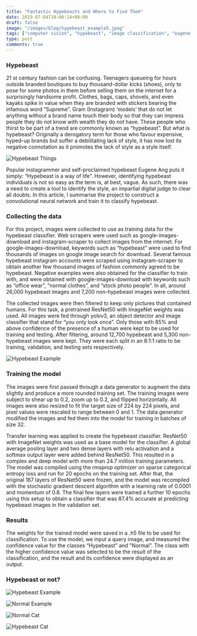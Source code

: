 ```yaml
---
title: "Fantastic Hypebeasts and Where to Find Them"
date: 2019-07-04T10:00:24+08:00
draft: false
image: "/images/blog/hypebeast_example5.jpeg"
tags: ["computer vision", "hypebeast", "image classification", "eugene ang"]
type: post
comments: true
---
```



### Hypebeast
21 st century fashion can be confusing. Teenagers queueing for hours outside branded
boutiques to buy thousand-dollar kicks (shoes), only to pose for some photos in them
before selling them on the internet for a surprisingly handsome profit. Clothes, bags, caps,
shovels, and even kayaks spike in value when they are branded with stickers bearing the
infamous word “Supreme”. Gram (Instagram) ‘models’ that do not let anything without a
brand name touch their body so that they can impress people they do not know with
wealth they do not have. These people who thirst to be part of a trend are commonly
known as “hypebeast”. But what is hypebeast? Originally a derogatory term for those who
favour expensive, hyped-up brands but suffer a debilitating lack of style, it has now lost its
negative connotation as it promotes the lack of style as a style itself. 

![Hypebeast Things](/images/blog/supreme1.png 'Hypebeast Things')

Popular instagrammer and self-proclaimed hypebeast Eugene Ang puts it simply:
“Hypebeast is a way of life”. However, identifying hypebeast individuals is not so easy as
the term is, at best, vague. As such, there was a need to create a tool to identify the style,
an impartial digital judge to clear all doubts. In this article, I summarise the project to
construct a convolutional neural network and train it to classify hypebeast.

### Collecting the data
For this project, images were collected to use as training data for the hypebeast classifier.
Web scrapers were used such as google-images-download and instagram-scraper to
collect images from the internet. For google-images-download, keywords such as
“hypebeast” were used to find thousands of images on google image search for download.
Several famous hypebeast instagram accounts were scraped using instagram-scraper to
obtain another few thousand images of fashion commonly agreed to be hypebeast.
Negative examples were also obtained for the classifier to train with, and were obtained
with google-images-download with keywords such as “office wear”, “normal clothes”, and
“stock photo people”. In all, around 26,000 hypebeast images and 7,200 non-hypebeast
images were collected.

The collected images were then filtered to keep only pictures that contained humans. For
this task, a pretrained ResNet50 with ImageNet weights was used. All images were fed
through yolov3, an object detector and image classifier that stand for “you only look once”.
Only those with 85% and above confidence of the presence of a human were kept to be
used for training and testing. After filtering, around 12,700 hypebeast and 5,300 non-
hypebeast images were kept. They were each split in an 8:1:1 ratio to be training,
validation, and testing sets respectively.

![Hypebeast Example](/images/blog/hypebeast_example.jpeg 'Example of Hypebeast Style')

### Training the model
The images were first passed through a data generator to augment the data slightly and
produce a more rounded training set. The training images were subject to shear up to 0.2,
zoom up to 0.2, and flipped horizontally. All images were also resized to fit the target size
of 224 by 224 pixels, and pixel values were rescaled to range between 0 and 1. The data
generator modified the images and fed them into the model for training in batches of size
32.

Transfer learning was applied to create the hypebeast classifier. ResNet50 with ImageNet
weights was used as a base model for the classifier. A global average pooling layer and two dense layers with relu activation and a softmax output layer were added behind ResNet50. This resulted in a complex and deep model with more than 24.7 million training
parameters. The model was compiled using the rmsprop optimizer on sparse categorical
entropy loss and run for 20 epochs on the training set. After that, the original 167 layers of
ResNet50 were frozen, and the model was recompiled with the stochastic gradient
descent algorithm with a learning rate of 0.0001 and momentum of 0.8. The final few
layers were trained a further 10 epochs using this setup to obtain a classifier that was
87.4% accurate at predicting hypebeast images in the validation set.

### Results
The weights for the trained model were saved in a .h5 file to be used for classification. To
use the model, we input a query image, and measured the confidence value for the
classes “Hypebeast” and "Normal”. The class with the higher confidence value was
selected to be the result of the classification, and the result and its confidence were
displayed as an output. 

### Hypebeast or not?
![Hypebeast Example](/images/blog/hypebeast_example4.png 'Hypebeast Man')

![Normal Example](/images/blog/hypebeast_negative2.png 'Normal Woman')

![Normal Cat](/images/blog/lame_cat.png 'Normal Cat') 

![Hypebeast Cat](/images/blog/hype_cat.png 'Hypebeast Cat')
